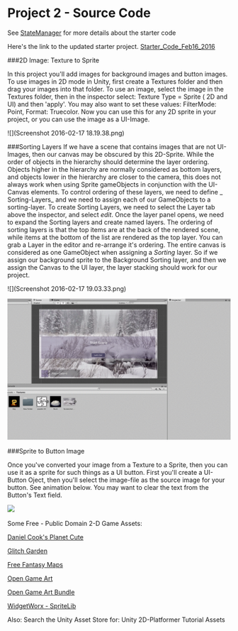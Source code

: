 # Project 2 - Source Code
 
 See [StateManager](statemanager.md) for more details about the starter code

Here's the link to the updated starter project.
[Starter_Code_Feb16_2016](https://utdallas.box.com/Project2StarterCodeFeb16)


 ###2D Image: Texture to Sprite
 
 In this project you'll add images for background images and button images.  To use images in 2D mode in Unity, first create a Textures folder and then drag your images into that folder.  To use an image, select the image in the Textures folder, then in the inspector select: Texture Type = Sprite ( 2D and UI) and then 'apply'.  You may also want to set these values: FilterMode: Point, Format: Truecolor.  Now you can use this for any 2D sprite in your project, or you can use the image as a UI-Image.  
 
 ![](Screenshot 2016-02-17 18.19.38.png)
 
 ###Sorting Layers
 If we have a scene that contains images that are not UI-Images, then our canvas may be obscured by this 2D-Sprite. While the order of objects in the hierarchy should determine the layer ordering.  Objects higher in the hierarchy are normally considered as bottom layers, and objects lower in the hierarchy are closer to the camera, this does not always work when using Sprite gameObjects in conjunction with the UI-Canvas elements.  To control ordering of these layers, we need to define _ Sorting-Layers_ and we need to assign each of our GameObjects to a sorting-layer.  To create Sorting Layers, we need to select the Layer tab above the inspector, and select _edit_.  Once the layer panel opens, we need to expand the Sorting layers and create named layers.  The ordering of sorting layers is that the top items are at the back of the rendered scene, while items at the bottom of the list are rendered as the top layer.  You can grab a Layer in the editor and re-arrange it's ordering.  The entire canvas is considered as one GameObject when assigning a _Sorting_ layer.  So if we assign our background sprite to the Background Sorting layer, and then we assign the Canvas to the UI layer, the layer stacking should work for our project.
 
 ![](Screenshot 2016-02-17 19.03.33.png)
 
 ![](imageTexture.gif)
 
 ###Sprite to Button Image
 
 Once you've converted your image from a Texture to a Sprite, then you can use it as a sprite for such things as a UI button.  First you'll create a UI-Button Oject, then you'll select the image-file as the source image for your button.  See animation below.  You may want to clear the text from the Button's Text field.

![](imageButton.gif)


 Some Free - Public Domain 2-D Game Assets: 
 
 [Daniel Cook's Planet Cute](http://www.lostgarden.com/2007/05/dancs-miraculously-flexible-game.html)
 
 [Glitch Garden](http://www.glitchthegame.com/public-domain-game-art/)
 
 [Free Fantasy Maps](http://freefantasymaps.org/free-fantasy-maps/)
 
 [Open Game Art](http://opengameart.org/)
 
[ Open Game Art Bundle](http://open.commonly.cc/)

[WidgetWorx - SpriteLib](http://www.widgetworx.com/spritelib/)
 
 Also: Search the Unity Asset Store for: Unity 2D-Platformer Tutorial Assets